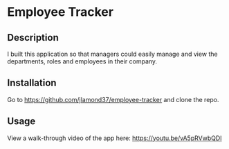 # Employee Tracker

## Description

I built this application so that managers could easily manage and view the departments, roles and employees in their company. 


## Installation

Go to <a> https://github.com/jlamond37/employee-tracker </a> and clone the repo. 

## Usage

View a walk-through video of the app here: <a> https://youtu.be/vA5pRVwbQDI </a>
